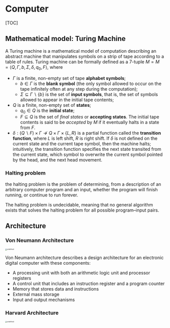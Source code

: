 # Computer

[TOC]

## Mathematical model: Turing Machine

A Turing machine is a mathematical model of computation describing an abstract machine that manipulates symbols on a strip of tape according to a table of rules. Turing machine can be formally defined as a 7-tuple $M = M=\left\langle Q, \Gamma, b, \Sigma, \delta, q_{0}, F\right\rangle$, where

- $\Gamma$ is a finite, non-empty set of tape **alphabet symbols**;
  - $b \in \Gamma$ is the **blank symbol** (the only symbol allowed to occur on the tape infinitely often at any step during the computation);
  - $\Sigma \subseteq \Gamma \backslash\{b\}$ is the set of **input symbols**, that is, the set of symbols allowed to appear in the initial tape contents;
- $Q$ is a finite, non-empty set of **states**;
  - $q_0 \in Q$ is the **initial state**;
  - $F \subseteq Q$ is the set of *final states* or **accepting states**. The initial tape contents is said to be *accepted* by $M$ if it eventually halts in a state from $F$.
- $\delta:(Q \backslash F) \times \Gamma \nrightarrow Q \times \Gamma \times\{L, R\}$ is a partial function called the **transition function**, where $L$ is left shift, $R$ is right shift. If $\delta$ is not defined on the current state and the current tape symbol, then the machine halts; intuitively, the transition function specifies the next state transited from the current state, which symbol to overwrite the current symbol pointed by the head, and the next head movement.

### Halting problem

the halting problem is the problem of determining, from a description of an arbitrary computer program and an input, whether the program will finish running, or continue to run forever.

The halting problem is undecidable, meaning that no general algorithm exists that solves the halting problem for all possible program–input pairs.

## Architecture

### Von Neumann Architecture

<img src="./assets/1024px-Von_Neumann_Architecture.svg.png" alt="undefined" style="zoom:33%;" />

Von Neumann architecture describes a design architecture for an electronic digital computer with these components:

- A processing unit with both an arithmetic logic unit and processor registers
- A control unit that includes an instruction register and a program counter
- Memory that stores data and instructions
- External mass storage
- Input and output mechanisms

### Harvard Architecture

<img src="./assets/1024px-Harvard_architecture.svg.png" alt="undefined" style="zoom:33%;" />





